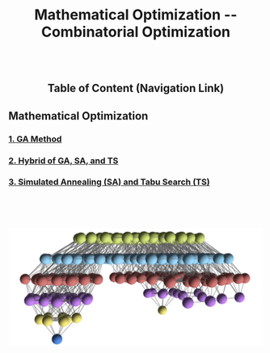 <div align="center"><h1> Mathematical Optimization -- Combinatorial Optimization</h1></div>

<br/><br/>
<div align="center"><h2>Table of Content (Navigation Link) </h2></div>

<h2> Mathematical Optimization </h2>
<h3> <a href="https://github.com/wanwanliang/Mathematical-Optimization/blob/master/code/Genetic%20Algorithm%20(GA)"> 1. GA Method </a>  </h3>
<h3> <a href="https://github.com/wanwanliang/Mathematical-Optimization/blob/master/code/Hybrid%20of%20GA%2BSA%2BTS"> 2. Hybrid of GA, SA, and TS </a>  </h3>
<h3> <a href="https://github.com/wanwanliang/Mathematical-Optimization/blob/master/code//Simulated%20Annealing%20(SA)%20%2B%20Tabu%20Search%20(TS)"> 3. Simulated Annealing (SA) and Tabu Search (TS) </a>  </h3>
<br/><br/><br/>


![Combination](https://github.com/wanwanliang/Mathematical-Optimization/blob/master/files/combination.jpg)
